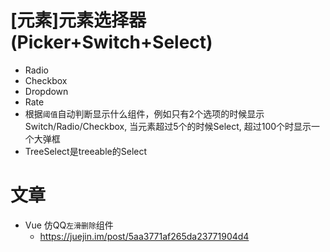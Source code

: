 # [元素]元素选择器(Picker+Switch+Select)

- Radio
- Checkbox
- Dropdown
- Rate
- 根据`阈值`自动判断显示什么组件，例如只有2个选项的时候显示Switch/Radio/Checkbox, 当元素超过5个的时候Select, 超过100个时显示一个大弹框
- TreeSelect是treeable的Select

# 文章

- Vue 仿QQ`左滑删除`组件 
    - https://juejin.im/post/5aa3771af265da23771904d4 